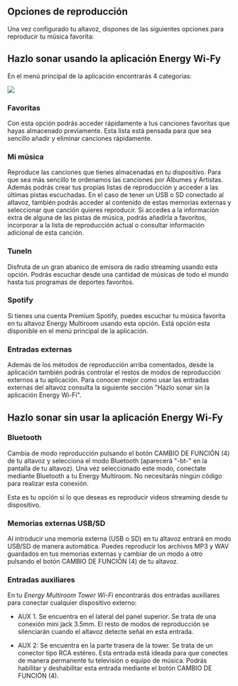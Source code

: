 ## Opciones de reproducción

Una vez configurado tu altavoz, dispones de las siguientes opciones para reproducir tu música favorita:

## Hazlo sonar usando la aplicación Energy Wi-Fy

En el menú principal de la aplicación encontrarás 4 categorías:

![](http://static.energysistem.com/images/manuals/42677/56e83c069cf1e.jpg)

### Favoritas

Con esta opción podrás acceder rápidamente a tus canciones favoritas que hayas almacenado previamente. Esta lista está pensada para que sea sencillo añadir y eliminar canciones rápidamente. 

### Mi música

Reproduce las canciones que tienes almacenadas en tu dispositivo. Para que sea más sencillo te ordenamos las canciones por Álbumes y Artistas. Además podrás crear tus propias listas de reproducción y acceder a las últimas pistas escuchadas. En el caso de tener un USB o SD conectado al altavoz, también podrás acceder al contenido de estas memorias externas y seleccionar que canción quieres reproducir. Si accedes a la información extra de alguna de las pistas de música, podrás añadirla a favoritos, incorporar a la lista de reproducción actual o consultar información adicional de esta canción.

### TuneIn

Disfruta de un gran abanico de emisora de radio streaming usando esta opción. Podrás escuchar desde una cantidad de músicas de todo el mundo hasta tus programas de deportes favoritos.  

### Spotify
Si tienes una cuenta Premium Spotify, puedes escuchar tu música favorita en tu altavoz Energy Multiroom usando esta opción. Está opción esta disponible en el menú principal de la aplicación. 

### Entradas externas
Además de los métodos de reproducción arriba comentados, desde la aplicación también podrás controlar el restos de modos de reproducción externos a tu aplicación. Para conocer mejor como usar las entradas externas del altavoz consulta la siguiente sección "Hazlo sonar sin la aplicación Energy Wi-Fi".


## Hazlo sonar sin usar la aplicación Energy Wi-Fy

### Bluetooth

Cambia de modo reproducción pulsando el botón CAMBIO DE FUNCIÓN (4) de tu altavoz y selecciona el modo Bluetooth (aparecerá "-bt-" en la pantalla de tu altavoz). Una vez seleccionado este modo, conectate mediante Bluetooth a tu Energy Multiroom. No necesitarás ningún código para realizar esta conexión.

Esta es tu opción si lo que deseas es reproducir videos streaming desde tu dispositivo.

### Memorias externas USB/SD

Al introducir una memoria externa (USB o SD) en tu altavoz entrará en modo USB/SD de manera automática. Puedes reproducir los archivos MP3 y WAV guardados en tus memorias externas y cambiar de un modo a otro pulsando el botón CAMBIO DE FUNCIÓN (4) de tu altavoz.

### Entradas auxiliares

En tu *Energy Multiroom Tower Wi-Fi* encontrarás dos entradas auxiliares para conectar cualquier dispositivo externo:

- AUX 1. Se encuentra en el lateral del panel superior. Se trata de una conexión mini jack 3.5mm. El resto de modos de reproducción se silenciarán cuando el altavoz detecte señal en esta entrada.

- AUX 2: Se encuentra en la parte trasera de la tower. Se trata de un conector tipo RCA estéreo. Esta entrada está ideada para que conectes de manera permanente tu televisión o equipo de música. Podrás habilitar y deshabilitar esta entrada mediante el botón CAMBIO DE FUNCIÓN (4).



